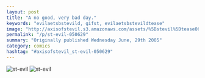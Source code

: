 ```yaml
---
layout: post
title: "A no good, very bad day."
keywords: "evilaetsbstevild, gifst, evilaetsbstevildtease"
image: "http://axisofstevil.s3.amazonaws.com/assets/%5Bstevil%5Dtease06-30-05.gif"
permalink: "/p/st-evil-050629"
summary: "Originally published Wednesday June, 29th 2005"
category: comics
hashtag: "#axisofstevil_st-evil-050629"
---
```


![st-evil](http://axisofstevil.s3.amazonaws.com/assets/%5Bstevil%5Dtease06-30-05.gif)
![st-evil](http://axisofstevil.s3.amazonaws.com/assets/%5Bstevil%5D06-30-05.gif)
